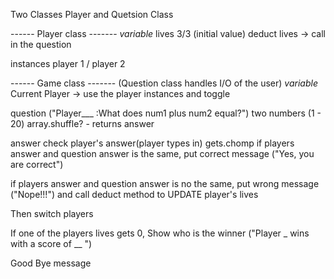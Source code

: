 Two Classes
Player and Quetsion Class


------ Player class -------
*variable*
lives 3/3 (initial value)
<method>
deduct lives  -> call in the question 

instances player 1 / player 2

------ Game class -------
(Question class handles I/O of the user)
*variable*
Current Player -> use the player instances and toggle 

<method> question ("Player___ :What does num1 plus num2 equal?")
two numbers (1 - 20) array.shuffle?  - returns answer 

<method>
answer check 
player's answer(player types in) gets.chomp
if players answer and question answer is the same, 
put correct message ("Yes, you are correct")

if players answer and question answer is no the same,
put wrong message ("Nope!!!")
and call deduct method to UPDATE player's lives

Then switch players 

If one of the players lives gets 0,
Show who is the winner ("Player _ wins with a score of __  ")

Good Bye message 



